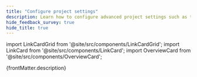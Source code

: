 ```yaml
---
title: "Configure project settings"
description: Learn how to configure advanced project settings such as the locations where GX saves metadata, secure credentials, access to secrets managers, the content and location of Data Docs sites, and internal analytics event triggering.
hide_feedback_survey: true
hide_title: true
---
```


import LinkCardGrid from '@site/src/components/LinkCardGrid';
import LinkCard from '@site/src/components/LinkCard';
import OverviewCard from '@site/src/components/OverviewCard';

<OverviewCard title={frontMatter.title}>
      {frontMatter.description}
</OverviewCard>

<LinkCardGrid>
  <LinkCard 
      topIcon 
      label="Metadata Stores"
      description="Specify the locations at which GX stores information such as Expectation Suite configurations, Checkpoint Configurations, and Validation Results."
      to="/core/configure_project_settings/configure_metadata_stores" 
      icon="/img/expectation_icon.svg" 
  />
  <LinkCard 
      topIcon 
      label="Data Docs"
      description="Configure the hosting locations and contents of Data Docs sites." 
      to="/core/configure_project_settings/configure_data_docs"
      icon="/img/expectation_icon.svg" 
  />
  <LinkCard 
      topIcon 
      label="Credentials"
      description="Securely store and access credentials for database connection strings, org IDs for connecting to a GX Cloud account, and tokens for Checkpoint Action API endpoints and webhooks."
      to="/core/configure_project_settings/configure_credentials" 
      icon="/img/expectation_icon.svg" 
  />
  <LinkCard 
      topIcon 
      label="Secrets Managers"
      description="Securely access and retrieve credentials from the AWS Secrets Manager, Google Cloud Secret Manager, or Azure Key Vault secrets managers."
      to="/core/configure_project_settings/access_secrets_managers" 
      icon="/img/expectation_icon.svg" 
  />
  <LinkCard 
      topIcon 
      label="Analytics Events"
      description="Toggle the GX's collection of analytics events."
      to="/core/configure_project_settings/toggle_analytics_events" 
      icon="/img/expectation_icon.svg" 
  />
</LinkCardGrid>